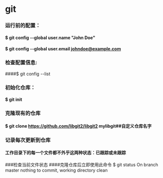 # git

### 运行前的配置：

#### $ git config --global user.name "John Doe"



#### $ git config --global user.email johndoe@example.com



### 检查配置信息:


####$ git config --list

### 初始化仓库：

#### $ git init



### 克隆现有的仓库

#### $ git clone https://github.com/libgit2/libgit2 mylibgit##自定义仓库名字



### 记录每次更新到仓库

#### 工作目录下的每一个文件都不外乎这两种状态：已跟踪或未跟踪 

###检查当前文件状态
####克隆仓库后立即使用此命令
$ git status
On branch master
nothing to commit, working directory clean


